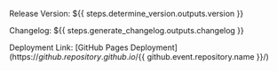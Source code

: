Release Version: ${{ steps.determine_version.outputs.version }}

Changelog:
${{ steps.generate_changelog.outputs.changelog }}

Deployment Link: [GitHub Pages Deployment](https://${{ github.repository }}.github.io/${{ github.event.repository.name }}/)